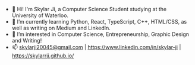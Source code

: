- 👋 Hi! I'm Skylar Ji, a Computer Science Student studying at the University of Waterloo.
- 🌱 I’m currently learning Python, React, TypeScript, C++, HTML/CSS, as well as writing on Medium and LinkedIn.
- 💞️ I’m interested in Computer Science, Entrepreneurship, Graphic Design and Writing!
- 📫 skylarji20045@gmail.com | https://www.linkedin.com/in/skylar-ji | https://skylarrji.github.io/

<!---
Skylarrji/Skylarrji is a ✨ special ✨ repository because its `README.md` (this file) appears on your GitHub profile.
You can click the Preview link to take a look at your changes.
--->
